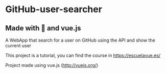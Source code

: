 # GitHub-user-searcher

## Made with 💖 and vue.js

A WebApp that search for a user on GitHub using the API and show the current user

This project is a tutorial, you can find the course in <https://escuelavue.es/>

Project made using vue.js (<http://vuejs.org/>)